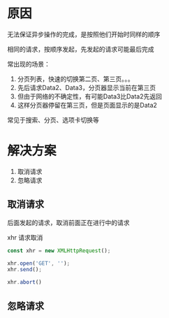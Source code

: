 # 原因
无法保证异步操作的完成，是按照他们开始时同样的顺序

相同的请求，按顺序发起，先发起的请求可能最后完成

常出现的场景：
1. 分页列表，快速的切换第二页、第三页。。。
2. 先后请求Data2、Data3，分页器显示当前在第三页
3. 但由于网络的不确定性，有可能Data3比Data2先返回
4. 这样分页器停留在第三页，但是页面显示的是Data2

常见于搜索、分页、选项卡切换等



# 解决方案
1. 取消请求
2. 忽略请求

## 取消请求
后面发起的请求，取消前面正在进行中的请求

xhr 请求取消
```js
const xhr = new XMLHttpRequest();

xhr.open('GET', '');
xhr.send();

xhr.abort()
```



## 忽略请求
